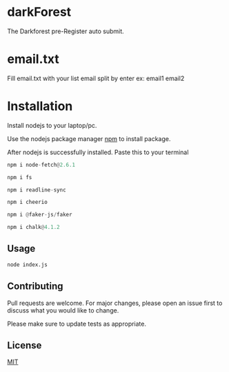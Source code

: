 # darkForest
The Darkforest pre-Register auto submit.

# email.txt

Fill email.txt with your list email split by enter
ex:
email1
email2

# Installation

Install nodejs to your laptop/pc.

Use the nodejs package manager [npm](https://nodejs.org/en) to install package.

After nodejs is successfully installed.
Paste this to your terminal 
```python
npm i node-fetch@2.6.1
```
```python
npm i fs
```
```python
npm i readline-sync
```
```python
npm i cheerio
```
```python
npm i @faker-js/faker
```
```python
npm i chalk@4.1.2
```


## Usage

```python
node index.js
```

## Contributing

Pull requests are welcome. For major changes, please open an issue first
to discuss what you would like to change.

Please make sure to update tests as appropriate.

## License

[MIT](https://choosealicense.com/licenses/mit/)
